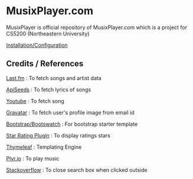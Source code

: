 # MusixPlayer.com
MusixPlayer is official repository of MusixPlayer.com which is a project for CS5200 (Northeastern University)

[Installation/Configuration](https://github.com/aparnasharma285/MusixPlayer/wiki/Installation) 




##  Credits / References

[Last.fm](http://last.fm) : To fetch songs and artist data

[ApiSeeds](https://apiseeds.com/documentation/lyrics) : To fetch lyrics of songs

[Youtube](https://developers.google.com/api-client-library/java/apis/youtube/v3) : To fetch song

[Gravatar](https://gravatar.com) : To fetch user's profile image from email id

[Bootstrap/Bootswatch](https://bootswatch.com/)  : For bootstrap starter template

[Star Rating Plugin](https://www.jqueryscript.net/other/Simple-Select-Based-Star-Rating-Plugin-with-jQuery-ComboStars.html) : To display ratings stars

[Thymeleaf](https://www.thymeleaf.org/doc/tutorials/2.1/usingthymeleaf.html) : Templating Engine

[Plyr.io](https://plyr.io/) : To play music

[Stackoverflow](https://stackoverflow.com/questions/1403615/use-jquery-to-hide-a-div-when-the-user-clicks-outside-of-it) : To close search box when clicked outside
